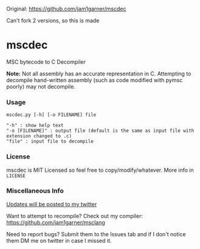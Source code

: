 Original:
https://github.com/jam1garner/mscdec

Can't fork 2 versions, so this is made

# mscdec

MSC bytecode to C Decompiler

**Note:** Not all assembly has an accurate representation in C. Attempting to decompile hand-written assembly (such as code modified with pymsc poorly) may not decompile.

### Usage

```
mscdec.py [-h] [-o FILENAME] file

"-h" : show help text
"-o [FILENAME]" : output file (default is the same as input file with extension changed to .c)
"file" : input file to decompile
```

### License

mscdec is MIT Licensed so feel free to copy/modify/whatever. More info in `LICENSE`

### Miscellaneous Info

[Updates will be posted to my twitter](https://twitter.com/jam1garner)

Want to attempt to recompile? Check out my compiler: https://github.com/jam1garner/msclang

Need to report bugs? Submit them to the Issues tab and if I don't notice them DM me on twitter in case I missed it.
